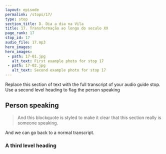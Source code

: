 ```yaml
---
layout: episode
permalink: /stops/17/
type: stop
section_title: D. Dia a dia na Vila
title: 17. Transformação ao longo do seculo XX
page_rank: 17
stop_id: 17
audio_file: 17.mp3
hero_images:
hero_images:
 - path: 17-01.jpg
   alt_text: First example photo for stop 17
 - path: 17-02.jpg
   alt_text: Second example photo for stop 17
---
```


Replace this section of text with the full transcript of your audio guide stop. Use a second level heading to flag the person speaking

## Person speaking

> And this blockquote is styled to make it clear that this section really is someone speaking.

And we can go back to a normal transcript.

### A third level heading

